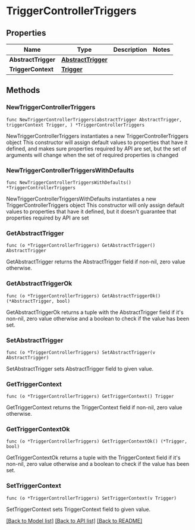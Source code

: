 # TriggerControllerTriggers

## Properties

Name | Type | Description | Notes
------------ | ------------- | ------------- | -------------
**AbstractTrigger** | [**AbstractTrigger**](AbstractTrigger.md) |  | 
**TriggerContext** | [**Trigger**](Trigger.md) |  | 

## Methods

### NewTriggerControllerTriggers

`func NewTriggerControllerTriggers(abstractTrigger AbstractTrigger, triggerContext Trigger, ) *TriggerControllerTriggers`

NewTriggerControllerTriggers instantiates a new TriggerControllerTriggers object
This constructor will assign default values to properties that have it defined,
and makes sure properties required by API are set, but the set of arguments
will change when the set of required properties is changed

### NewTriggerControllerTriggersWithDefaults

`func NewTriggerControllerTriggersWithDefaults() *TriggerControllerTriggers`

NewTriggerControllerTriggersWithDefaults instantiates a new TriggerControllerTriggers object
This constructor will only assign default values to properties that have it defined,
but it doesn't guarantee that properties required by API are set

### GetAbstractTrigger

`func (o *TriggerControllerTriggers) GetAbstractTrigger() AbstractTrigger`

GetAbstractTrigger returns the AbstractTrigger field if non-nil, zero value otherwise.

### GetAbstractTriggerOk

`func (o *TriggerControllerTriggers) GetAbstractTriggerOk() (*AbstractTrigger, bool)`

GetAbstractTriggerOk returns a tuple with the AbstractTrigger field if it's non-nil, zero value otherwise
and a boolean to check if the value has been set.

### SetAbstractTrigger

`func (o *TriggerControllerTriggers) SetAbstractTrigger(v AbstractTrigger)`

SetAbstractTrigger sets AbstractTrigger field to given value.


### GetTriggerContext

`func (o *TriggerControllerTriggers) GetTriggerContext() Trigger`

GetTriggerContext returns the TriggerContext field if non-nil, zero value otherwise.

### GetTriggerContextOk

`func (o *TriggerControllerTriggers) GetTriggerContextOk() (*Trigger, bool)`

GetTriggerContextOk returns a tuple with the TriggerContext field if it's non-nil, zero value otherwise
and a boolean to check if the value has been set.

### SetTriggerContext

`func (o *TriggerControllerTriggers) SetTriggerContext(v Trigger)`

SetTriggerContext sets TriggerContext field to given value.



[[Back to Model list]](../README.md#documentation-for-models) [[Back to API list]](../README.md#documentation-for-api-endpoints) [[Back to README]](../README.md)


